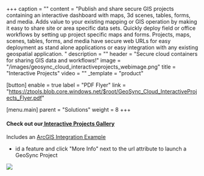 +++
caption = ""
content = "Publish and share secure GIS projects containing an interactive dashboard with maps, 3d scenes, tables, forms, and media. Adds value to your existing mapping or GIS operation by making it easy to share site or area specific data sets.  Quickly deploy field or office workflows by setting up project specific maps and forms.  Projects, maps, scenes, tables, forms, and media have secure web URLs for easy deployment as stand alone applications or easy integration with any existing geospatial application. "
description = ""
header = "Secure cloud containers for sharing GIS data and workflows!"
image = "/images/geosync_cloud_interactiveprojects_webimage.png"
title = "Interactive Projects"
video = ""
_template = "product"

[button]
enable = true
label = "PDF Flyer"
link = "https://ztools.blob.core.windows.net/$root/GeoSync_Cloud_InteractiveProjects_Flyer.pdf"

[menu.main]
parent = "Solutions"
weight = 8
+++

#### Check out our[ Interactive Projects Gallery](https://www.ztools.geosync.cloud/kyaped-samples) 

Includes an [ArcGIS Integration Example](https://arcg.is/TqjHf) 

* id a feature and click "More Info" next to the url attribute to launch a GeoSync Project

![](/images/interactive_projects_gallery.png)
